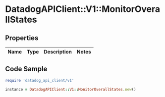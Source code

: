 # DatadogAPIClient::V1::MonitorOverallStates

## Properties

| Name | Type | Description | Notes |
| ---- | ---- | ----------- | ----- |

## Code Sample

```ruby
require 'datadog_api_client/v1'

instance = DatadogAPIClient::V1::MonitorOverallStates.new()
```

